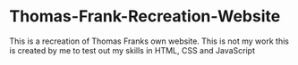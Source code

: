 # Thomas-Frank-Recreation-Website
This is a recreation of Thomas Franks own website. This is not my work this is created by me to test out my skills in HTML, CSS and JavaScript
